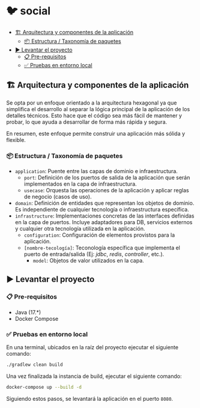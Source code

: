 # 🐦 social

- [🏗️ Arquitectura y componentes de la aplicación](#-arquitectura-y-componentes-de-la-aplicación)
  - [📦 Estructura / Taxonomía de paquetes](#)
- [▶️ Levantar el proyecto](#)
    - [📋 Pre-requisitos](#)
    - [✅ Pruebas en entorno local](#)

## 🏗️ Arquitectura y componentes de la aplicación

Se opta por un enfoque orientado a la arquitectura hexagonal ya que simplifica el desarrollo al separar la lógica principal de la aplicación de los detalles técnicos.
Esto hace que el código sea más fácil de mantener y probar, lo que ayuda a desarrollar de forma más rápida y segura.

En resumen, este enfoque permite construir una aplicación más sólida y flexible.

### 📦 Estructura / Taxonomía de paquetes

- `application`: Puente entre las capas de dominio e infraestructura.
  - `port`: Definición de los puertos de salida de la aplicación que serán implementados en la capa de infraestructura.
  - `usecase`: Orquesta las operaciones de la aplicación y aplicar reglas de negocio (casos de uso).
- `domain`: Definición de entidades que representan los objetos de dominio. Es independiente de cualquier tecnología o infraestructura específica.
- `infrastructure`: Implementaciones concretas de las interfaces definidas en la capa de puertos. Incluye adaptadores para DB, servicios externos y cualquier otra tecnología utilizada en la aplicación.
  - `configuration`: Configuración de elementos provistos para la aplicación.
  - `[nombre-tecología]`: Teconología específica que implementa el puerto de entrada/salida (Ej: _jdbc_, _redis_, _controller_, etc.).
    - `model`: Objetos de valor utilizados en la capa.

## ▶️ Levantar el proyecto

### 📋 Pre-requisitos

- Java (17.*)
- Docker Compose

### ✅ Pruebas en entorno local

En una terminal, ubicados en la raíz del proyecto ejecutar el siguiente comando:

```bash
./gradlew clean build
```

Una vez finalizada la instancia de build, ejecutar el siguiente comando:

```bash
docker-compose up --build -d
```

Siguiendo estos pasos, se levantará la aplicación en el puerto `8080`.
